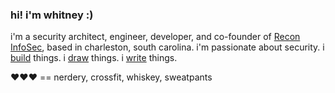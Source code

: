 ### hi! i'm whitney :)

i'm a security architect, engineer, developer, and co-founder of [Recon InfoSec](https://www.reconinfosec.com), based in charleston, south carolina. i'm passionate about security. i [build](https://whitneychampion.com/portfolio/index.html) things. i [draw](https://angry.unicorns.lol) things. i [write](https://short-stack.net) things.

❤️❤️❤️ == nerdery, crossfit, whiskey, sweatpants

